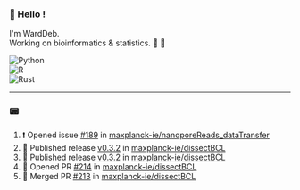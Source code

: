 ### :robot: Hello !

I'm WardDeb.  
Working on bioinformatics & statistics. 🧬 🧪  

![Python](https://img.shields.io/badge/python-3670A0?style=for-the-badge&logo=python&logoColor=ffdd54)  
![R](https://img.shields.io/badge/r-%23276DC3.svg?style=for-the-badge&logo=r&logoColor=white)  
![Rust](https://img.shields.io/badge/rust-%23000000.svg?style=for-the-badge&logo=rust&logoColor=white)  

---

### :pager:

<!--START_SECTION:activity-->
1. ❗ Opened issue [#189](https://github.com/maxplanck-ie/nanoporeReads_dataTransfer/issues/189) in [maxplanck-ie/nanoporeReads_dataTransfer](https://github.com/maxplanck-ie/nanoporeReads_dataTransfer)
2. 🚀 Published release [v0.3.2](https://github.com/maxplanck-ie/dissectBCL/releases/tag/v0.3.2) in [maxplanck-ie/dissectBCL](https://github.com/maxplanck-ie/dissectBCL)
3. 🚀 Published release [v0.3.2](https://github.com/maxplanck-ie/dissectBCL/releases/tag/v0.3.2) in [maxplanck-ie/dissectBCL](https://github.com/maxplanck-ie/dissectBCL)
4. 💪 Opened PR [#214](https://github.com/maxplanck-ie/dissectBCL/pull/214) in [maxplanck-ie/dissectBCL](https://github.com/maxplanck-ie/dissectBCL)
5. 🎉 Merged PR [#213](https://github.com/maxplanck-ie/dissectBCL/pull/213) in [maxplanck-ie/dissectBCL](https://github.com/maxplanck-ie/dissectBCL)
<!--END_SECTION:activity-->

